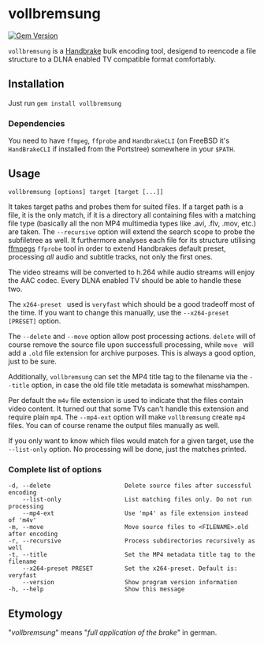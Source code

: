 # vollbremsung

[![Gem Version](https://badge.fury.io/rb/vollbremsung.svg)](http://badge.fury.io/rb/vollbremsung)

`vollbremsung` is a [Handbrake](https://handbrake.fr) bulk encoding tool, desigend to reencode a file structure to a DLNA enabled TV compatible format comfortably.

## Installation

Just run ```gem install vollbremsung```

### Dependencies

You need to have `ffmpeg`, `ffprobe` and `HandbrakeCLI` (on FreeBSD it's `HandBrakeCLI` if installed from the Portstree) somewhere in your `$PATH`.

## Usage

	vollbremsung [options] target [target [...]]
	
It takes target paths and probes them for suited files. If a target path is a file, it is the only match, if it is a directory all containing files with a matching file type (basically all the non MP4 multimedia types like .avi, .flv, .mov, etc.) are taken. The `--recursive` option will extend the search scope to probe the subfiletree as well. It furthermore analyses each file for its structure utilising [ffmpegs](https://www.ffmpeg.org) `ffprobe` tool in order to extend Handbrakes default preset, processing *all* audio and subtitle tracks, not only the first ones.

The video streams will be converted to h.264 while audio streams will enjoy the AAC codec. Every DLNA enabled TV should be able to handle these two.

The `x264-preset ` used is `veryfast` which should be a good tradeoff most of the time. If you want to change this manually, use the `--x264-preset [PRESET]` option.

The `--delete` and `--move` option allow post processing actions. `delete` will of course remove the source file upon successfull processing, while `move ` will add a `.old` file extension for archive purposes. This is always a good option, just to be sure.

Additionally, `vollbremsung` can set the MP4 title tag to the filename via the `--title` option, in case the old file title metadata is somewhat misshampen.

Per default the `m4v` file extension is used to indicate that the files contain video content. It turned out that some TVs can't handle this extension and require plain `mp4`. The `--mp4-ext` option will make `vollbremsung` create `mp4` files. You can of course rename the output files manually as well.  

If you only want to know which files would match for a given target, use the `--list-only` option. No processing will be done, just the matches printed. 
	
### Complete list of options

    -d, --delete                     Delete source files after successful encoding
        --list-only                  List matching files only. Do not run processing
        --mp4-ext                    Use 'mp4' as file extension instead of 'm4v'
    -m, --move                       Move source files to <FILENAME>.old after encoding
    -r, --recursive                  Process subdirectories recursively as well
    -t, --title                      Set the MP4 metadata title tag to the filename
        --x264-preset PRESET         Set the x264-preset. Default is: veryfast
        --version                    Show program version information
    -h, --help                       Show this message
	
## Etymology

"*vollbremsung*" means "*full application of the brake*" in german.
